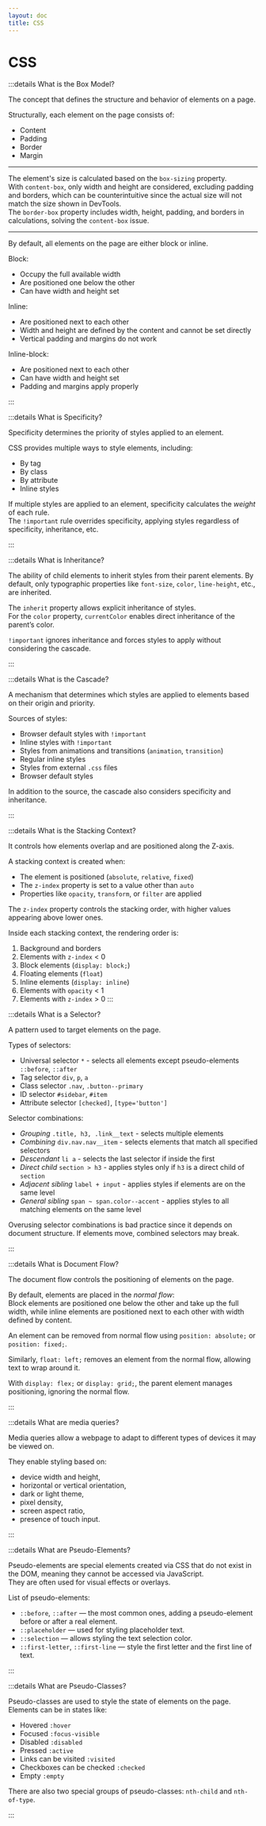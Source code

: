 ```yaml
---
layout: doc
title: CSS
---
```


# CSS

:::details What is the Box Model?

The concept that defines the structure and behavior of elements on a page.

Structurally, each element on the page consists of:

-   Content
-   Padding
-   Border
-   Margin

---

The element's size is calculated based on the `box-sizing` property.  
With `content-box`, only width and height are considered, excluding padding and borders, which can be counterintuitive since the actual size will not match the size shown in DevTools.  
The `border-box` property includes width, height, padding, and borders in calculations, solving the `content-box` issue.

---

By default, all elements on the page are either block or inline.

Block:

-   Occupy the full available width
-   Are positioned one below the other
-   Can have width and height set

Inline:

-   Are positioned next to each other
-   Width and height are defined by the content and cannot be set directly
-   Vertical padding and margins do not work

Inline-block:

-   Are positioned next to each other
-   Can have width and height set
-   Padding and margins apply properly

:::

:::details What is Specificity?

Specificity determines the priority of styles applied to an element.

CSS provides multiple ways to style elements, including:

-   By tag
-   By class
-   By attribute
-   Inline styles

If multiple styles are applied to an element, specificity calculates the _weight_ of each rule.  
The `!important` rule overrides specificity, applying styles regardless of specificity, inheritance, etc.

:::

:::details What is Inheritance?

The ability of child elements to inherit styles from their parent elements.
By default, only typographic properties like `font-size`, `color`, `line-height`, etc., are inherited.

The `inherit` property allows explicit inheritance of styles.  
For the `color` property, `currentColor` enables direct inheritance of the parent’s color.

`!important` ignores inheritance and forces styles to apply without considering the cascade.

:::

:::details What is the Cascade?

A mechanism that determines which styles are applied to elements based on their origin and priority.

Sources of styles:

-   Browser default styles with `!important`
-   Inline styles with `!important`
-   Styles from animations and transitions (`animation`, `transition`)
-   Regular inline styles
-   Styles from external `.css` files
-   Browser default styles

In addition to the source, the cascade also considers specificity and inheritance.

:::

:::details What is the Stacking Context?

It controls how elements overlap and are positioned along the Z-axis.

A stacking context is created when:

-   The element is positioned (`absolute`, `relative`, `fixed`)
-   The `z-index` property is set to a value other than `auto`
-   Properties like `opacity`, `transform`, or `filter` are applied

The `z-index` property controls the stacking order, with higher values appearing above lower ones.

Inside each stacking context, the rendering order is:

1. Background and borders
1. Elements with `z-index` < 0
1. Block elements (`display: block;`)
1. Floating elements (`float`)
1. Inline elements (`display: inline`)
1. Elements with `opacity` < 1
1. Elements with `z-index` > 0
   :::

:::details What is a Selector?

A pattern used to target elements on the page.

Types of selectors:

-   Universal selector `*` - selects all elements except pseudo-elements `::before`, `::after`
-   Tag selector `div`, `p`, `a`
-   Class selector `.nav`, `.button--primary`
-   ID selector `#sidebar`, `#item`
-   Attribute selector `[checked]`, `[type='button']`

Selector combinations:

-   _Grouping_ `.title, h3, .link__text` - selects multiple elements
-   _Combining_ `div.nav.nav__item` - selects elements that match all specified selectors
-   _Descendant_ `li a` - selects the last selector if inside the first
-   _Direct child_ `section > h3` - applies styles only if `h3` is a direct child of `section`
-   _Adjacent sibling_ `label + input` - applies styles if elements are on the same level
-   _General sibling_ `span ~ span.color--accent` - applies styles to all matching elements on the same level

Overusing selector combinations is bad practice since it depends on document structure. If elements move, combined selectors may break.

:::

:::details What is Document Flow?

The document flow controls the positioning of elements on the page.

By default, elements are placed in the _normal flow_:  
Block elements are positioned one below the other and take up the full width, while inline elements are positioned next to each other with width defined by content.

An element can be removed from normal flow using `position: absolute;` or `position: fixed;`.

Similarly, `float: left;` removes an element from the normal flow, allowing text to wrap around it.

With `display: flex;` or `display: grid;`, the parent element manages positioning, ignoring the normal flow.

:::

:::details What are media queries?

Media queries allow a webpage to adapt to different types of devices it may be viewed on.

They enable styling based on:

-   device width and height,
-   horizontal or vertical orientation,
-   dark or light theme,
-   pixel density,
-   screen aspect ratio,
-   presence of touch input.

:::

:::details What are Pseudo-Elements?

Pseudo-elements are special elements created via CSS that do not exist in the DOM, meaning they cannot be accessed via JavaScript.  
They are often used for visual effects or overlays.

List of pseudo-elements:

-   `::before`, `::after` — the most common ones, adding a pseudo-element before or after a real element.
-   `::placeholder` — used for styling placeholder text.
-   `::selection` — allows styling the text selection color.
-   `::first-letter`, `::first-line` — style the first letter and the first line of text.

:::

:::details What are Pseudo-Classes?

Pseudo-classes are used to style the state of elements on the page.  
Elements can be in states like:

-   Hovered `:hover`
-   Focused `:focus-visible`
-   Disabled `:disabled`
-   Pressed `:active`
-   Links can be visited `:visited`
-   Checkboxes can be checked `:checked`
-   Empty `:empty`

There are also two special groups of pseudo-classes: `nth-child` and `nth-of-type`.

:::
